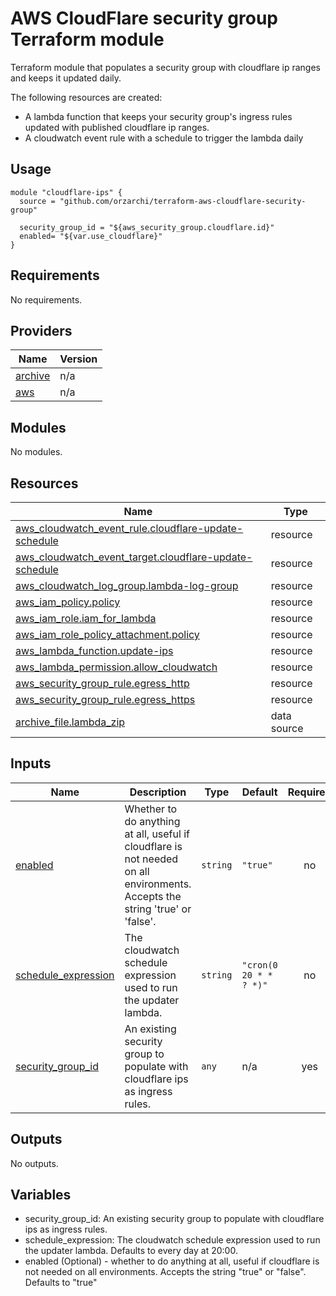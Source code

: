 AWS CloudFlare security group Terraform module
==============================================

Terraform module that populates a security group with cloudflare ip ranges and keeps it updated daily.

The following resources are created:

* A lambda function that keeps your security group's ingress rules updated with published cloudflare ip ranges.
* A cloudwatch event rule with a schedule to trigger the lambda daily

Usage
-----

```hcl
module "cloudflare-ips" {
  source = "github.com/orzarchi/terraform-aws-cloudflare-security-group"

  security_group_id = "${aws_security_group.cloudflare.id}"
  enabled= "${var.use_cloudflare}"
}
```
<!-- BEGINNING OF PRE-COMMIT-TERRAFORM DOCS HOOK -->
## Requirements

No requirements.

## Providers

| Name | Version |
|------|---------|
| <a name="provider_archive"></a> [archive](#provider\_archive) | n/a |
| <a name="provider_aws"></a> [aws](#provider\_aws) | n/a |

## Modules

No modules.

## Resources

| Name | Type |
|------|------|
| [aws_cloudwatch_event_rule.cloudflare-update-schedule](https://registry.terraform.io/providers/hashicorp/aws/latest/docs/resources/cloudwatch_event_rule) | resource |
| [aws_cloudwatch_event_target.cloudflare-update-schedule](https://registry.terraform.io/providers/hashicorp/aws/latest/docs/resources/cloudwatch_event_target) | resource |
| [aws_cloudwatch_log_group.lambda-log-group](https://registry.terraform.io/providers/hashicorp/aws/latest/docs/resources/cloudwatch_log_group) | resource |
| [aws_iam_policy.policy](https://registry.terraform.io/providers/hashicorp/aws/latest/docs/resources/iam_policy) | resource |
| [aws_iam_role.iam_for_lambda](https://registry.terraform.io/providers/hashicorp/aws/latest/docs/resources/iam_role) | resource |
| [aws_iam_role_policy_attachment.policy](https://registry.terraform.io/providers/hashicorp/aws/latest/docs/resources/iam_role_policy_attachment) | resource |
| [aws_lambda_function.update-ips](https://registry.terraform.io/providers/hashicorp/aws/latest/docs/resources/lambda_function) | resource |
| [aws_lambda_permission.allow_cloudwatch](https://registry.terraform.io/providers/hashicorp/aws/latest/docs/resources/lambda_permission) | resource |
| [aws_security_group_rule.egress_http](https://registry.terraform.io/providers/hashicorp/aws/latest/docs/resources/security_group_rule) | resource |
| [aws_security_group_rule.egress_https](https://registry.terraform.io/providers/hashicorp/aws/latest/docs/resources/security_group_rule) | resource |
| [archive_file.lambda_zip](https://registry.terraform.io/providers/hashicorp/archive/latest/docs/data-sources/file) | data source |

## Inputs

| Name | Description | Type | Default | Required |
|------|-------------|------|---------|:--------:|
| <a name="input_enabled"></a> [enabled](#input\_enabled) | Whether to do anything at all, useful if cloudflare is not needed on all environments. Accepts the string 'true' or 'false'. | `string` | `"true"` | no |
| <a name="input_schedule_expression"></a> [schedule\_expression](#input\_schedule\_expression) | The cloudwatch schedule expression used to run the updater lambda. | `string` | `"cron(0 20 * * ? *)"` | no |
| <a name="input_security_group_id"></a> [security\_group\_id](#input\_security\_group\_id) | An existing security group to populate with cloudflare ips as ingress rules. | `any` | n/a | yes |

## Outputs

No outputs.
<!-- END OF PRE-COMMIT-TERRAFORM DOCS HOOK -->
Variables
--------

* security_group_id: An existing security group to populate with cloudflare ips as ingress rules.
* schedule_expression: The cloudwatch schedule expression used to run the updater lambda. Defaults to every day at 20:00.
* enabled (Optional) - whether to do anything at all, useful if cloudflare is not needed on all environments. 
Accepts the string "true" or "false". Defaults to "true"
